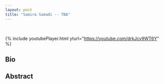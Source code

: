 ```yaml
---
layout: post
title: "Samira Samadi -- TBA"
---
```


<br />

{% include youtubePlayer.html yturl="https://youtube.com/drkJcv9WT6Y" %}

## Bio



## Abstract


